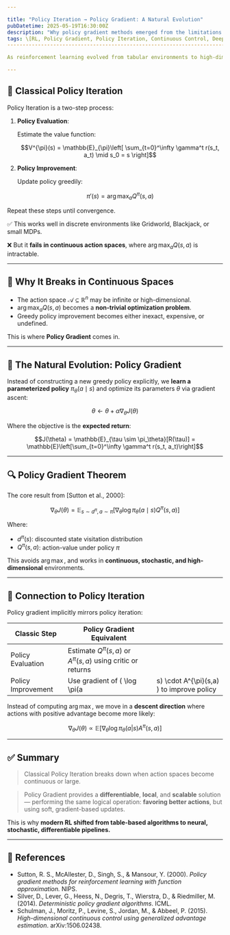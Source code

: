 ```yaml
---

title: "Policy Iteration → Policy Gradient: A Natural Evolution"
pubDatetime: 2025-05-19T16:30:00Z
description: "Why policy gradient methods emerged from the limitations of classical policy iteration, especially in continuous or high-dimensional action spaces. Includes key math and references."
tags: \[RL, Policy Gradient, Policy Iteration, Continuous Control, Deep RL]
---------------------------------------------------------------------------

As reinforcement learning evolved from tabular environments to high-dimensional, continuous domains, classical methods like **Policy Iteration** faced major limitations. This naturally led to the emergence of **Policy Gradient** methods — a continuous, differentiable, and scalable generalization of the policy improvement idea.

---
```


## 🔹 Classical Policy Iteration

Policy Iteration is a two-step process:

1. **Policy Evaluation**:

   Estimate the value function:

   ```math
   V^{\pi}(s) = \mathbb{E}_{\pi}\left[ \sum_{t=0}^\infty \gamma^t r(s_t, a_t) \mid s_0 = s \right]
   ```

2. **Policy Improvement**:

   Update policy greedily:

   ```math
   \pi'(s) = \arg\max_a Q^{\pi}(s, a)
   ```

Repeat these steps until convergence.

✅ This works well in discrete environments like Gridworld, Blackjack, or small MDPs.

❌ But it **fails in continuous action spaces**, where $\arg\max_a Q(s,a)$ is intractable.

---

## 🔸 Why It Breaks in Continuous Spaces

* The action space $\mathcal{A} \subseteq \mathbb{R}^n$ may be infinite or high-dimensional.
* $\arg\max_a Q(s,a)$ becomes a **non-trivial optimization problem**.
* Greedy policy improvement becomes either inexact, expensive, or undefined.

This is where **Policy Gradient** comes in.

---

## 🧠 The Natural Evolution: Policy Gradient

Instead of constructing a new greedy policy explicitly, we **learn a parameterized policy** $\pi_\theta(a \mid s)$ and optimize its parameters $\theta$ via gradient ascent:

```math
\theta \leftarrow \theta + \alpha \nabla_\theta J(\theta)
```

Where the objective is the **expected return**:

```math
J(\theta) = \mathbb{E}_{\tau \sim \pi_\theta}[R(\tau)] = \mathbb{E}\left[\sum_{t=0}^\infty \gamma^t r(s_t, a_t)\right]
```

---

## 🔍 Policy Gradient Theorem

The core result from \[Sutton et al., 2000]:

```math
\nabla_\theta J(\theta) = \mathbb{E}_{s \sim d^{\pi}, a \sim \pi}\left[ \nabla_\theta \log \pi_\theta(a \mid s) Q^{\pi}(s, a) \right]
```

Where:

* $d^{\pi}(s)$: discounted state visitation distribution
* $Q^{\pi}(s, a)$: action-value under policy $\pi$

This avoids $\arg\max$, and works in **continuous, stochastic, and high-dimensional** environments.

---

## 🔁 Connection to Policy Iteration

Policy gradient implicitly mirrors policy iteration:

| Classic Step       | Policy Gradient Equivalent                                        |                                           |
| ------------------ | ----------------------------------------------------------------- | ----------------------------------------- |
| Policy Evaluation  | Estimate $Q^{\pi}(s,a)$ or $A^{\pi}(s,a)$ using critic or returns |                                           |
| Policy Improvement | Use gradient of ( \log \pi(a                                      | s) \cdot A^{\pi}(s,a) ) to improve policy |

Instead of computing $\arg\max$, we move in a **descent direction** where actions with positive advantage become more likely:

```math
\nabla_\theta J(\theta) \propto \mathbb{E}\left[ \nabla_\theta \log \pi_\theta(a|s) A^{\pi}(s,a) \right]
```

---

## ✅ Summary

> Classical Policy Iteration breaks down when action spaces become continuous or large.

> Policy Gradient provides a **differentiable**, **local**, and **scalable** solution — performing the same logical operation: **favoring better actions**, but using soft, gradient-based updates.

This is why **modern RL shifted from table-based algorithms to neural, stochastic, differentiable pipelines.**

---

## 📖 References

* Sutton, R. S., McAllester, D., Singh, S., & Mansour, Y. (2000). *Policy gradient methods for reinforcement learning with function approximation.* NIPS.
* Silver, D., Lever, G., Heess, N., Degris, T., Wierstra, D., & Riedmiller, M. (2014). *Deterministic policy gradient algorithms*. ICML.
* Schulman, J., Moritz, P., Levine, S., Jordan, M., & Abbeel, P. (2015). *High-dimensional continuous control using generalized advantage estimation*. arXiv:1506.02438.
